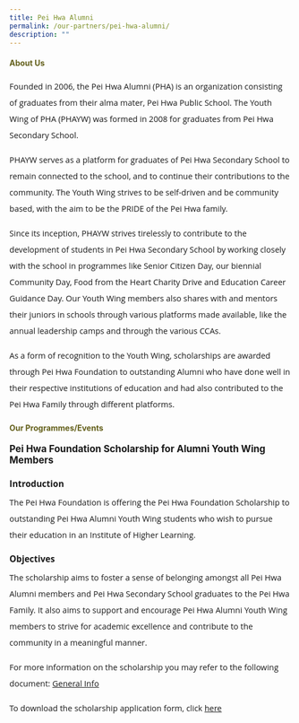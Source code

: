 ```yaml
---
title: Pei Hwa Alumni
permalink: /our-partners/pei-hwa-alumni/
description: ""
---
```

<h4 style="color:#635f1a;font-weight:bold">About Us</h4>
<p style="font-size:14.5px; line-height:2;margin-top:15px; font-family:Open Sans">Founded in 2006, the Pei Hwa Alumni (PHA) is an organization consisting of graduates from their alma mater, Pei Hwa Public School. The Youth Wing of PHA (PHAYW) was formed in 2008 for graduates from Pei Hwa Secondary School.</p>

<p style="margin-top:15px;font-size:14.5px; line-height:2;font-family:Open Sans;">PHAYW serves as a platform for graduates of Pei Hwa Secondary School to remain connected to the school, and to continue their contributions to the community. The Youth Wing strives to be self-driven and be community based, with the aim to be the PRIDE of the Pei Hwa family.</p>

<p style="margin-top:15px;font-size:14.5px; line-height:2;font-family:Open Sans;">Since its inception, PHAYW strives tirelessly to contribute to the development of students in Pei Hwa Secondary School by working closely with the school in programmes like Senior Citizen Day, our biennial Community Day, Food from the Heart Charity Drive and Education Career Guidance Day. Our Youth Wing members also shares with and mentors their juniors in schools through various platforms made available, like the annual leadership camps and through the various CCAs.</p>

<p style="margin-top:15px;font-size:14.5px; line-height:2;font-family:Open Sans;">As a form of recognition to the Youth Wing, scholarships are awarded through Pei Hwa Foundation to outstanding Alumni who have done well in their respective institutions of education and had also contributed to the Pei Hwa Family through different platforms.</p>

<h4 style="color:#635f1a;font-weight:bold">Our Programmes/Events</h4>

<p style="margin-top:15px;font-size:17px;"><strong>Pei Hwa Foundation Scholarship for Alumni Youth Wing Members</strong></p>

<p style="font-size:15.5px; line-height:2;margin:0 0 13px 0px;font-family:Open Sans;"><strong>Introduction</strong></p>

<p style="font-size:14.5px; line-height:2;margin:-10px 0 13px 0px;font-family:Open Sans;">The Pei Hwa Foundation is offering the Pei Hwa Foundation Scholarship to outstanding Pei Hwa Alumni Youth Wing students who wish to pursue their education in an Institute of Higher Learning.</p>

<p style="font-size:15.5px; line-height:2;margin:0 0 13px 0px;font-family:Open Sans;"><strong>Objectives</strong></p>

<p style="font-size:14.5px; line-height:2;margin:-10px 0 13px 0px;font-family:Open Sans;">The scholarship aims to foster a sense of belonging amongst all Pei Hwa Alumni members and Pei Hwa Secondary School graduates to the Pei Hwa Family. It also aims to support and encourage Pei Hwa Alumni Youth Wing members to strive for academic excellence and contribute to the community in a meaningful manner.</p>

<p style="margin-top:15px;font-size:14.5px; line-height:2;font-family:Open Sans;">For more information on the scholarship you may refer to the following document:&nbsp;<a href="/files/PHF_Scholarship_general-information_updated_22Mar2022.pdf">General Info</a></p>

<p style="margin-top:15px;font-size:14.5px; line-height:2;font-family:Open Sans;">To download the scholarship application form, click&nbsp;<a href="/files/PHF_Scholarship_App_Form_Mar2021.pdf">here</a></p>